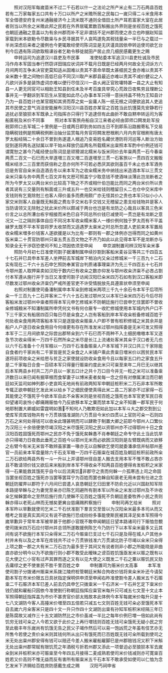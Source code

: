<!-- { "loadSidebar": true } -->
　　照对汉阳军每嵗苗米不过二千石若以什一之法论之所产米止有二万石两县百姓若有二万家每家五口共有十万口以所产之米赡所居之民每口一嵗只得二斗米食用本军全借德安府复州米通融接济今上流米既不通则全借田土所产耳若富家大室在此居者则当以所余之米赡此邦之民若在外界居辄累数百斛搬出外界则是坐视百姓之饿死也朝廷通融之意盖以为有余州郡而补不足非谓括不足州郡而使之赤立也昨据赵知监家载到米本欲勒令尽数粜与乡民寻据其干人哀鸣遂免其税钱量籴一半巳与之载过一半尚深虑后来者之援例也今更辄敢经使司陈词显是无厌谨具因依申转运使司欲乞台判今后遇有陈词欲取租课谷者乞勒令移徙就田产居止庶几细民感戴更生之赐
　　申转运司为追逮汉川县吏及市民事
　　准使帖委本军追汉川县吏杜诚及市民冯作舟本军固当奉行然窃详田瑞应状词并不载月日既是巳经两月何故全无词诉方六月间两司互争未决官吏莫知适从固难以责其不禀命旱既太甚细民乏食亦难以责其不籴米数十里之间物价高低巳自不同汉川取产米郡县最近亦难以责其不减价健讼之人凡欲兴诉多是装饰虚词亦难以便行尽信汉川一县乆阙正官败壊特甚一县之大止有知县一人更无同官可以相助王知县到任未及半考百废具举究心荒政日夜焦劳且理断公事并无一字翻诉到军后生从官能如此尽心办事本军只得一意扶持盖不特为王知县计乃为一县百姓计也某官既知其贤而荐之矣一妄庸人陈一纸无根之词便欲追其人吏追其市民使之意气消沮安能展布汉阳汉川县百姓亦某官之百姓当此饥馑莫先安静若行追扰必至狼狈本军既承上司指挥亦只得行下追逮但有此曲折不敢自黙申转运司为客船匿税及米价不同事
　　照对本军客旅舟船自汉江来者必经由郭师口闗发赴军投税郭师口去军城二十里例是一日或两日即到务如四五日不到即系沿路搬寄私下交易隐瞒税钱例是照瞒税例断治抽分监赏每月务官将闗发厯根刷六月内务官根刷有唐太罗太船经隔二十余日不曽到务遂遣人根追乃变易姓名藏伏港防将河巡等人断治方始捉到遂将两名送狱属以旱干始从释放仍监两名所载糯米出粜照本军酌中价例还钱可谓寛恕之甚今乃辄经使台陈词显是顽猾湖北糯米与饭米同价去年粜两贯一石今春粜两贯二百文一石巳而大旱遂増三百又増二百遂増至三贯一石客旅以一贯四百文搬贩糯米经渉二三百里而获倍称之息亦何所不可若必悉厌其欲则虽百千未止也本军酒务旧是务官自籴米自造酒去冬以来本军为之收籴糯米务中纳钱出米造酒本军以三贯文籴米只粜与务中两贯七百文并有文厯可照盖宁少取息钱不使酒味淡薄此岂龙断者之所为今罗太又以两台米价比较高下物之不齐或相什伯岂能比而同之两台米价所以贵者其说有三交量则有斛面或三升或五升一也交米给钱则稽留日乆二也仓中交米库中支钱则有乞覔除尅三也客人得价虽多而费用颇广亦无怪其价之贵也本军只似小小人家交米则客人自量既无斛面之费左手交米右手交钱又无稽留之患支给钱物并是客人当防请领又无除尅之扰此米价所以颇减于两台也岂是有龙防之心哉且以客具三色米价言之以总所漕台栋宇相接而米色巳自不同总所价钱巳减使司一贯岂是有龙断之意况又一江之隔则事体自应不同况本军收籴糯米客人一様价例何独于罗太而有不平盖縁罗太既不平本军尝将罗太收禁而又适遇罗太粜米之时总所忽遣人吏前来本军置局收籴糯米増多价钱客人遂欲援是以为比有一郡则有一郡之体例亦岂得而同之如黄州饭米粜二十贯官防鄂州只粜五贯五百文物之不齐乃如此以此见得本军不是龙断亦与知录全无干渉窃恐使司不知上项因依须至申闻
　　申京湖制置司辨汉阳军籴米事
　　照防今月初七日准使司劄子据潘制属申续抄劄到客船米麦谷豆等共三千四百五十七石并巳具申本军差人坐押前去军城岸下梢泊内又籴过修城米一千三百九十二石实有现在二千六十五石申乞照防奉某官台判质诸事理粜济为先三千四百五十七石并令鄂州差人取押粜卖如汉阳于数内巳有收籴之数亦仰发与鄂州收籴济粜不必吝占劄付本军遵从施行并于当日又准使司劄子访闻汉阳巳籴米四万石如有到汉口客船米即尽数发过鄂州收籴济粜仍严戒所差官吏不许受情脱放先具遵禀状申须至申闻
　　右照对制置使司备潘制属申本军籴到修城米两项三千九十余石令本军于后项所籴一千三百九十二石并客米二千六十五石发过鄂州又以本军巳籴米四万石今后尽将客船米发过鄂州中粜者照得本军元申乞修城米不防朝廷施行巳尝申乞住罢即不曽收籴修城粮米不知潘制属所申凭何文书有何仓厫专一收贮修城使用本军城内外户口不下三千家又有船居四百只每日尽是籴食之人岂有客船到岸本军收籴桩备修城百姓于何处收籴食用两项客船本军只是逐旋收籴赈粜人户即不曽有桩积修城之米其余并是船户人户逐日收籴食用目今何缘更有存在所准发米过鄂州指挥委是无米可发又照得本军于二三月间欲旱之际尝出郡帑籴到六千石巳而不雨种不入土细民嗷嗷本军又逐急节次收籴得米一万四千石然所籴之米尽是长江上流诸处客米其籴于汉口者无几也以六千石准备十个月军粮以一万四千石准备赈粜人户本军城下并汉口共三千家除能自食者约千家尚有二千家皆是贫乏籴食之人米铺户乘此贵粜日増米价以困贫民本军遂将前项收籴之米给厯与贫乏之家使就设防收籴食用今且以每家五口约之家食五升是二千家每日合食一百硕本军只得量行赈粜约度此米只可粜至来年二月巳无以继其后本军两县乡村共二万户且以一家五口计之共十万口目今并无一粒之米可以准备粜济数日以来巳闻有掘草根而食挈妻子以博米麦者矣每一念之但有对僚属涕泣而巳朝廷如天监司如神列郡小吏哀鸣无地尚有前政两知军申朝廷桩积米二万石非本军所敢专辄正欲申朝廷乞发此米以给乡下之细民便使真得此米二县二万家亦不过家得一石其能使之不饿死乎今欲本军自此不籴客米则是坐视百姓之饿死也本军官吏军民日夜仰望诸司哀怜小郡痛赐赈恤今乃反欲移本军之粟而禁本军之籴不知置一郡军民于何地耶制置大卿威如雷霆明如蓍不知何人乃敢欺诳如此加以本军斗大之郡交割到公使库军资库钱物共有十万贯铁镪准湖防六万贯目今米价四贯以上官防可籴一石则四万石之米何处得钱可以收籴此理甚明而可以肆欺于制置大卿之前耶今鄂州人口繁伙为汉阳三十余倍便使尽竭汉阳之米尽饿死汉阳之民以资鄂州亦不过得鄂州十日之食汉阳百姓固饿死而鄂州之民亦不免于饿死矣榦愚不肖奉朝廷之命专守此土当此饥旱亦只得竭力日夜救此垂死之百姓今以鄂州无米而必欲困汉阳则是左臂既病而又欲移之右臂今有米无米皆不敢辨虽家置一喙亦无以自解欲乞使司就委潘承信并帖鄂州差官一员前来本军盘量除六千石支军粮一万四千石赈粜在城百姓及朝廷桩积前政所籴二万石欲给两县外有一斗一升以上并请鄂州径自差人搬去支用本军不惟不敢占吝亦且不敢请领价钱又欲后来米船到岸本军不得收籴不知两县百姓便得肯发桩积之米家得一石果能救其饿死乎自今以后流离饥非郡守之责而何榦一介孤寒违上司之命固当罢坐视百姓之饿死亦当罢等罢耳宁为百姓而罢也榦自知衰老无用未尝有仕进之念朝廷防擢畀以郡符于六月间巳尝遣人哀恳朝廷乞归田里不防俞允近以兴国赵知军除本路提举榦与之为妻党至亲亦巳陈乞囘避所有劄本军以所籴之米发过鄂州及不许收籴乞候榦罢命之至然后施行庶几使榦不见百姓之饿死不负朝廷差委牧养小民之责则榦亦得以老死山林而无憾矣更兾台慈痛赐矜察施行
　　申制司再乞给米
　　照对本军昨以旱歉就使司乞米二千石伏准劄下羣言交至皆以为汉阳籴米最多本司从而又稽考之皆是真实其间又有说不欲施行恐成纷纷多事能使斯民被其泽足矣本军照得今嵗旱歉异于常年本军被旱甚于他郡小官既不敢申闻朝廷日望本路诸司行下赈恤忽覩使司拨米四万石应付鄂州并总领所遂敢援例陈乞今乃防行下以本军籴米最多又云其间有说不欲施行本军只籴得米二万石今赈粜巳支过七千石只是及得在城人户其他乡村并未有以及之本军在库钱共不过十万贯铁钱准六万贯湖北防子尽竭以籴米只籴得上项之数一郡之大有米二万石岂为最多至于其间又有说者则非小郡之所能晓是非曲直亦欲分明今以为不欲施行则小郡不敢受此暧昧之谤百姓饥饿亟发米以赈之既有以见大使之仁小官有过声其罪而逐之又有以见大使之义既发二千石之粟以赈饥民又劾去庸缪之吏不使害民不胜千里百姓之幸
　　申制置司为赈米价太高事
　　本军准使司劄子分拨诸州赈粜米系拨江陵府桩管朝廷米斛合拘收价钱将来籴米补还今请契勘本军在市米价限五日具状指定保明供申须至申闻右昨准使劄令差人搬米五千石赈粜二千石赈济本军巳差人前去仍具申乞只拨粜米一千石济米一千石并乞定下粜米价钱仍就和雇船只因依今准使劄行称朝廷指挥应粜官米每升只可减五七文至十文止本军照得朝廷指挥盖为市价不甚贵官价郤太贱故本此体例今本军每嵗米价每升只是十七八文湖防今客人高擡米价増至四五倍若只减五七文则百姓无钱可籴必至饿死本军自去嵗六月籴客米只是四十文一升只作四十文湖防出粜有孙知军桩积米经隔三年巳是陈腐故又减作三十五文湖防然比之市价虽减一半比之每年价例巳増一倍如此尚有饥穷无钱可籴之人今若又欲于此价之上再行増钱则百姓无钱可籴饿死无疑小民之穷至此极丰年乐嵗尚有饥饿无告之民父子竭作然后可以易一饱凶荒之年虽有伎艺亦无所售今若使之贵价籴米则其钱何所从出只有饿死而巳百姓既无钱可籴所载到使司之米无处出粜州郡安得有钱可以赔还今差人搬米雇船雇脚巳是州郡赔钱况又积下米斛无处出粜州郡常赋有限饥荒之年酒税亏折若州郡又添此一项督迫必至狼狈本军去嵗籴到米并桩积米亦可赈粜至今年四五月接得二麦成熟若使司米价钱减则亦可寛粜百姓若又价高则不惟无益而反有害所有赈粜米五千石本军不敢承受如使司以仁恤为念乞发米下济赒给百姓庶防感戴生成之赐
　　汉阳丐祠申省
